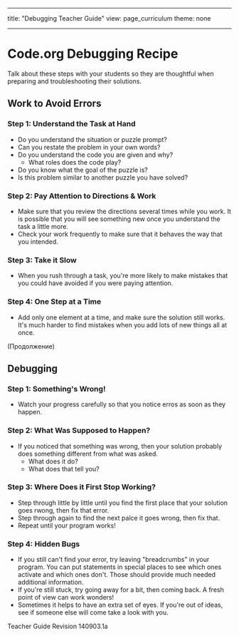 * * *

title: "Debugging Teacher Guide" view: page_curriculum theme: none

* * *

# Code.org Debugging Recipe

Talk about these steps with your students so they are thoughtful when preparing and troubleshooting their solutions.

## Work to Avoid Errors

### Step 1: Understand the Task at Hand

  * Do you understand the situation or puzzle prompt?
  * Can you restate the problem in your own words?
  * Do you understand the code you are given and why? 
      * What roles does the code play?
  * Do you know what the goal of the puzzle is?
  * Is this problem similar to another puzzle you have solved?

### Step 2: Pay Attention to Directions & Work

  * Make sure that you review the directions several times while you work. It is possible that you will see something new once you understand the task a little more.
  * Check your work frequently to make sure that it behaves the way that you intended.

### Step 3: Take it Slow

  * When you rush through a task, you're more likely to make mistakes that you could have avoided if you were paying attention.

### Step 4: One Step at a Time

  * Add only one element at a time, and make sure the solution still works. It's much harder to find mistakes when you add lots of new things all at once.

(Продолжение)

## Debugging

### Step 1: Something's Wrong!

  * Watch your progress carefully so that you notice erros as soon as they happen.

### Step 2: What Was Supposed to Happen?

  * If you noticed that something was wrong, then your solution probably does something different from what was asked. 
      * What does it do?
      * What does that tell you?

### Step 3: Where Does it First Stop Working?

  * Step through little by little until you find the first place that your solution goes rwong, then fix that error.
  * Step through again to find the next palce it goes wrong, then fix that.
  * Repeat until your program works!

### Step 4: Hidden Bugs

  * If you still can't find your error, try leaving "breadcrumbs" in your program. You can put statements in special places to see which ones activate and which ones don't. Those should provide much needed additional information.
  * If you're still stuck, try going away for a bit, then coming back. A fresh point of view can work wonders!
  * Sometimes it helps to have an extra set of eyes. If you're out of ideas, see if someone else will come take a look with you.

Teacher Guide Revision 140903.1a